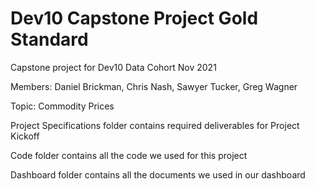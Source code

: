# Dev10 Capstone Project Gold Standard

Capstone project for Dev10 Data Cohort Nov 2021

Members: Daniel Brickman, Chris Nash, Sawyer Tucker, Greg Wagner

Topic: Commodity Prices

Project Specifications folder contains required deliverables for Project Kickoff

Code folder contains all the code we used for this project

Dashboard folder contains all the documents we used in our dashboard
